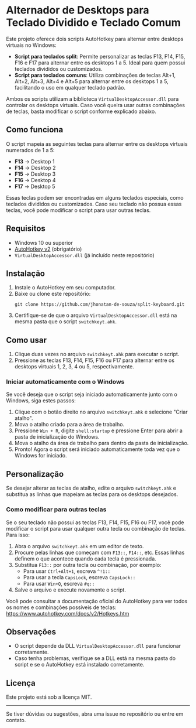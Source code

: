 # Alternador de Desktops para Teclado Dividido e Teclado Comum

Este projeto oferece dois scripts AutoHotkey para alternar entre desktops virtuais no Windows:

- **Script para teclados split**: Permite personalizar as teclas F13, F14, F15, F16 e F17 para alternar entre os desktops 1 a 5. Ideal para quem possui teclados divididos ou customizados.
- **Script para teclados comuns**: Utiliza combinações de teclas Alt+1, Alt+2, Alt+3, Alt+4 e Alt+5 para alternar entre os desktops 1 a 5, facilitando o uso em qualquer teclado padrão.

Ambos os scripts utilizam a biblioteca `VirtualDesktopAccessor.dll` para controlar os desktops virtuais. Caso você queira usar outras combinações de teclas, basta modificar o script conforme explicado abaixo.

## Como funciona

O script mapeia as seguintes teclas para alternar entre os desktops virtuais numerados de 1 a 5:

- **F13** → Desktop 1
- **F14** → Desktop 2
- **F15** → Desktop 3
- **F16** → Desktop 4
- **F17** → Desktop 5

Essas teclas podem ser encontradas em alguns teclados especiais, como teclados divididos ou customizados. Caso seu teclado não possua essas teclas, você pode modificar o script para usar outras teclas.

## Requisitos

- Windows 10 ou superior
- [AutoHotkey v2](https://www.autohotkey.com/) (obrigatório)
- `VirtualDesktopAccessor.dll` (já incluído neste repositório)

## Instalação

1. Instale o AutoHotkey em seu computador.
2. Baixe ou clone este repositório:
   ```
   git clone https://github.com/jhonatan-de-souza/split-keyboard.git
   ```
3. Certifique-se de que o arquivo `VirtualDesktopAccessor.dll` está na mesma pasta que o script `switchkeyt.ahk`.

## Como usar

1. Clique duas vezes no arquivo `switchkeyt.ahk` para executar o script.
2. Pressione as teclas F13, F14, F15, F16 ou F17 para alternar entre os desktops virtuais 1, 2, 3, 4 ou 5, respectivamente.

### Iniciar automaticamente com o Windows

Se você deseja que o script seja iniciado automaticamente junto com o Windows, siga estes passos:

1. Clique com o botão direito no arquivo `switchkeyt.ahk` e selecione "Criar atalho".
2. Mova o atalho criado para a área de trabalho.
3. Pressione `Win + R`, digite `shell:startup` e pressione Enter para abrir a pasta de inicialização do Windows.
4. Mova o atalho da área de trabalho para dentro da pasta de inicialização.
5. Pronto! Agora o script será iniciado automaticamente toda vez que o Windows for iniciado.

## Personalização

Se desejar alterar as teclas de atalho, edite o arquivo `switchkeyt.ahk` e substitua as linhas que mapeiam as teclas para os desktops desejados.

### Como modificar para outras teclas

Se o seu teclado não possui as teclas F13, F14, F15, F16 ou F17, você pode modificar o script para usar qualquer outra tecla ou combinação de teclas. Para isso:

1. Abra o arquivo `switchkeyt.ahk` em um editor de texto.
2. Procure pelas linhas que começam com `F13::`, `F14::`, etc. Essas linhas definem o que acontece quando cada tecla é pressionada.
3. Substitua `F13::` por outra tecla ou combinação, por exemplo:
   - Para usar `Ctrl+Alt+1`, escreva `^!1::`
   - Para usar a tecla `CapsLock`, escreva `CapsLock::`
   - Para usar `Win+Q`, escreva `#q::`
4. Salve o arquivo e execute novamente o script.

Você pode consultar a documentação oficial do AutoHotkey para ver todos os nomes e combinações possíveis de teclas: https://www.autohotkey.com/docs/v2/Hotkeys.htm

## Observações

- O script depende da DLL `VirtualDesktopAccessor.dll` para funcionar corretamente.
- Caso tenha problemas, verifique se a DLL está na mesma pasta do script e se o AutoHotkey está instalado corretamente.

## Licença

Este projeto está sob a licença MIT.

---

Se tiver dúvidas ou sugestões, abra uma issue no repositório ou entre em contato.
